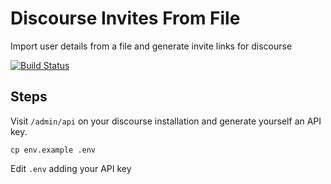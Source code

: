 # Discourse Invites From File
Import user details from a file and generate invite links for discourse

[![Build Status](https://travis-ci.org/choiceaustralia/discourse-invites-from-file.svg?branch=master)](https://travis-ci.org/choiceaustralia/discourse-invites-from-file)

## Steps

Visit ```/admin/api``` on your discourse installation and generate yourself an API key.

`cp env.example .env`

Edit ```.env``` adding your API key

